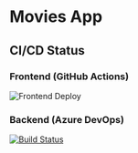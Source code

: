 # Movies App

## CI/CD Status

### Frontend (GitHub Actions)
![Frontend Deploy](https://github.com/salvatoreallegra/Movies/actions/workflows/azure-static-web-apps.yml/badge.svg)

### Backend (Azure DevOps)
[![Build Status](https://dev.azure.com/salvatoreallegra/Movies/_apis/build/status%2Fsalvatoreallegra.Movies?branchName=develop)](https://dev.azure.com/salvatoreallegra/Movies/_build/latest?definitionId=9&branchName=develop)

